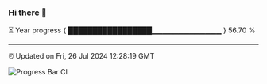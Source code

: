 ### Hi there 👋

⏳ Year progress { █████████████████▁▁▁▁▁▁▁▁▁▁▁▁▁ } 56.70 %

---

⏰ Updated on Fri, 26 Jul 2024 12:28:19 GMT

![Progress Bar CI](https://github.com/liununu/liununu/workflows/Progress%20Bar%20CI/badge.svg)
